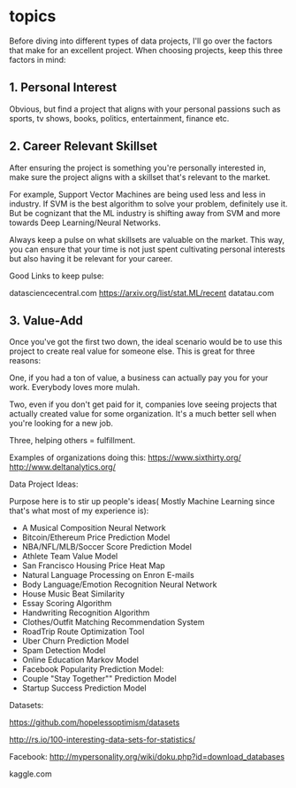 # topics
Before diving into different types of data projects, I'll go over the factors that make for an excellent project. When choosing projects, keep this three factors in mind:

## 1. Personal Interest
Obvious, but find a project that aligns with your personal passions such as sports, tv shows, books, politics, entertainment, finance etc.

## 2. Career Relevant Skillset 
After ensuring the project is something you're personally interested in, make sure the project aligns with a skillset that's relevant to the market. 

For example, Support Vector Machines are being used less and less in industry. If SVM is the best algorithm to solve your problem, definitely use it. But be cognizant that the ML industry is shifting away from SVM and more towards Deep Learning/Neural Networks.

Always keep a pulse on what skillsets are valuable on the market. This way, you can ensure that your time is not just spent cultivating personal interests but also having it be relevant for your career.

Good Links to keep pulse:

datasciencecentral.com
https://arxiv.org/list/stat.ML/recent
datatau.com


## 3. Value-Add
Once you've got the first two down, the ideal scenario would be to use this project to create real value for someone else. This is great for three reasons:

One, if you had a ton of value, a business can actually pay you for your work. Everybody loves more mulah.

Two, even if you don't get paid for it, companies love seeing projects that actually created value for some organization. It's a much better sell when you're looking for a new job.

Three, helping others = fulfillment.

Examples of organizations doing this:
https://www.sixthirty.org/
http://www.deltanalytics.org/

Data Project Ideas:

Purpose here is to stir up people's ideas( Mostly Machine Learning since that's what most of my experience is):

- A Musical Composition Neural Network 
- Bitcoin/Ethereum Price Prediction Model
- NBA/NFL/MLB/Soccer Score Prediction Model
- Athlete Team Value Model
- San Francisco Housing Price Heat Map
- Natural Language Processing on Enron E-mails
- Body Language/Emotion Recognition Neural Network
- House Music Beat Similarity 
- Essay Scoring Algorithm
- Handwriting Recognition Algorithm
- Clothes/Outfit Matching Recommendation System
- RoadTrip Route Optimization Tool
- Uber Churn Prediction Model
- Spam Detection Model
- Online Education Markov Model
- Facebook Popularity Prediction Model: 
- Couple "Stay Together"" Prediction Model
- Startup Success Prediction Model

Datasets:

https://github.com/hopelessoptimism/datasets

http://rs.io/100-interesting-data-sets-for-statistics/

Facebook: http://mypersonality.org/wiki/doku.php?id=download_databases

kaggle.com


